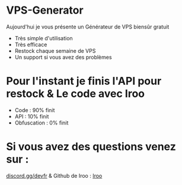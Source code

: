 # VPS-Generator

Aujourd'hui je vous présente un Générateur de VPS biensûr gratuit

- Très simple d'utilisation
- Très efficace 
- Restock chaque semaine de VPS
- Un support si vous avez des problèmes

# Pour l'instant je finis l'API pour restock & Le code avec Iroo
- Code : 90% finit
- API : 10% finit
- Obfuscation : 0% finit

# Si vous avez des questions venez sur :
[discord.gg/devfr](https://discord.gg/devfr) & Github de Iroo : [Iroo](https://github.com/bichoute/)
